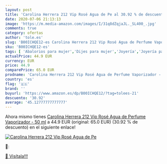 ```yaml
---
layout: post
title: 'Carolina Herrera 212 Vip Rosé Agua de Pe al 30.92 % de descuento'
date: 2020-07-06 21:13:13
image: 'https://m.media-amazon.com/images/I/31q8dZqjaJL._SL400_.jpg'
comments: true
category: ofertas
author: 'tole.es'
slug: 'B00ICHQE12-es Carolina Herrera 212 Vip Rosé Agua de Perfume Vaporizador...'
sku: 'B00ICHQE12-es'
tags: [ 'Abalorios para mujer','Dijes para mujer','Joyería','Joyería para mujer','agua','de','perfume', ]
actualPrice: 44.9 EUR
currency: EUR
price: 44.9
comparePrice: 65.0 EUR
prodname: 'Carolina Herrera 212 Vip Rosé Agua de Perfume Vaporizador - 50 ml'
country: 'es'
flag: '🇪🇸'
brand: ''
buyurl: 'https://www.amazon.es/dp/B00ICHQE12/?tag=tolees-21'
descuento: '30.92'
average: '45.12777777777777'
---
```


Ahora mismo tienes [Carolina Herrera 212 Vip Rosé Agua de Perfume Vaporizador - 50 ml](https://www.amazon.es/dp/B00ICHQE12/?tag=tolees-21) a 44.9 EUR (original: 65.0 EUR) (30.92 %  de descuento) en el siguiente enlace!

[![Carolina Herrera 212 Vip Rosé Agua de Pe](https://m.media-amazon.com/images/I/31q8dZqjaJL._SL400_.jpg)](https://www.amazon.es/dp/B00ICHQE12/?tag=tolees-21)

🔎:


[🛒 Visítala!!!](https://www.amazon.es/dp/B00ICHQE12/?tag=tolees-21)
